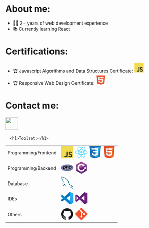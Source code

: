 <div class="container">
      <h1>About me:</h1>
      <ul>
        <li><span>👨‍💻</span> 2+ years of web development experience</li>
        <li><span>📚</span> Currently learning React</li>
      </ul>
      <h1>Certifications:</h1>
      <ul>
        <li><span>🏆</span> Javascript Algorithms and Data Structures Certificate: <a href="https://www.freecodecamp.org/certification/fcc4664bf82-7381-4a26-b24c-0d4439583ac6/javascript-algorithms-and-data-structures"><img src="https://github.com/devicons/devicon/blob/v2.13.0/icons/javascript/javascript-original.svg" width="30" height="30"></a></li>
        <li><span>🏆</span> Responsive Web Design Certificate: <a href="https://www.freecodecamp.org/certification/Yanislav/responsive-web-design"><img src="https://github.com/devicons/devicon/blob/v2.13.0/icons/html5/html5-original.svg" width="30" height="30"></a></li>
      </ul>
      <h1>Contact me:</h1>
      <a href="https://www.instagram.com/_yanislavangelov/"><img src="https://www.vectorlogo.zone/logos/instagram/instagram-icon.svg" width="40" height="40"/></a>
      
      <h1>Toolset:</h1>
  
  <table>
  <tr>
    <td>Programming/Frontend</td>
    <td>
        <a href=""><img src="https://github.com/devicons/devicon/blob/v2.13.0/icons/javascript/javascript-original.svg" width="40" height="40"/></a>
        <a href=""><img src="https://github.com/devicons/devicon/blob/v2.13.0/icons/react/react-original.svg" width="40" height="40"/></a>
        <a href=""><img src="https://github.com/devicons/devicon/blob/v2.13.0/icons/css3/css3-original.svg" width="40" height="40"/></a>
        <a href=""><img src="https://github.com/devicons/devicon/blob/v2.13.0/icons/html5/html5-original.svg" width="40" height="40"/></a>
    </td>
  </tr>
  <tr>
    <td>Programming/Backend</td>
    <td>
      <a href=""><img src="https://github.com/devicons/devicon/blob/v2.13.0/icons/php/php-original.svg" width="40" height="40"/></a>
      <a href=""><img src="https://github.com/devicons/devicon/blob/v2.13.0/icons/csharp/csharp-original.svg" width="40" height="40"/></a>
    </td>
  </tr>
  <tr>
    <td>Database</td>
    <td>
      <a href=""><img src="https://github.com/devicons/devicon/blob/v2.13.0/icons/mysql/mysql-original.svg" width="40" height="40"/></a>
    </td>
  </tr>
  <tr>
    <td>IDEs</td>
    <td>
      <a href=""><img src="https://github.com/devicons/devicon/blob/v2.13.0/icons/vscode/vscode-original.svg" width="40" height="40"/></a>
      <a href=""><img src="https://github.com/devicons/devicon/blob/v2.13.0/icons/visualstudio/visualstudio-plain.svg" width="40" height="40"/></a>
    </td>
  </tr>
  <tr>
    <td>Others</td>
    <td>
      <a href=""><img src="https://github.com/devicons/devicon/blob/v2.13.0/icons/github/github-original.svg" width="40" height="40"/></a>
      <a href=""><img src="https://github.com/devicons/devicon/blob/v2.13.0/icons/git/git-original.svg" width="40" height="40"/></a>
    </td>
  </tr>
</table>
